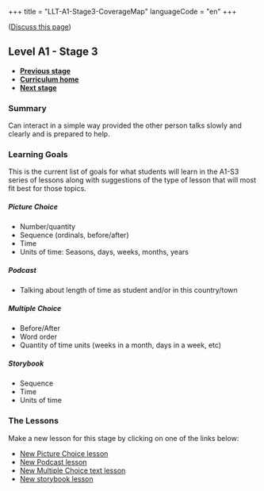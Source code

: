 +++
title = "LLT-A1-Stage3-CoverageMap"
languageCode = "en"
+++

([Discuss this page](/en/LLT-A1-Stage3-Talk))

## Level A1 - Stage 3

  - **[Previous stage](/en/LLT-A1-Stage2-CoverageMap)**
  - **[Curriculum home](/group/thelastlanguagetextbook/curriculum)**
  - **[Next stage](/en/LLT-A2-Stage1-CoverageMap)**

### Summary

Can interact in a simple way provided the other person talks slowly and
clearly and is prepared to help.

### Learning Goals

This is the current list of goals for what students will learn in the
A1-S3 series of lessons along with suggestions of the type of lesson
that will most fit best for those topics.

##### Picture Choice

  - Number/quantity
  - Sequence (ordinals, before/after)
  - Time
  - Units of time: Seasons, days, weeks, months, years

##### Podcast

  - Talking about length of time as student and/or in this country/town

##### Multiple Choice

  - Before/After
  - Word order
  - Quantity of time units (weeks in a month, days in a week, etc)

##### Storybook

  - Sequence
  - Time
  - Units of time

### The Lessons

Make a new lesson for this stage by clicking on one of the links below:

  - [New Picture Choice
    lesson](https://wikiotics.org/new/flashcard_deck?template=picture_choice&tag=LLT&tag=A1-S3&tag=target-language:en)
  - [New Podcast
    lesson](https://wikiotics.org/new/flashcard_deck?template=podcast&tag=LLT&tag=A1-S3&tag=target-language:en)
  - [New Multiple Choice text
    lesson](https://wikiotics.org/new/flashcard_deck?template=phrase_choice&tag=LLT&tag=A1-S3&tag=target-language:en)
  - [New storybook
    lesson](https://wikiotics.org/new/flashcard_deck?template=storybook&tag=LLT&tag=A1-S3&tag=target-language:en)
